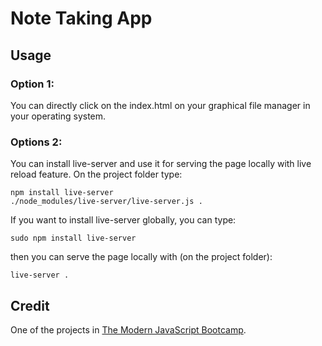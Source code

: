 # Note Taking App

## Usage

### Option 1:

You can directly click on the index.html on your graphical file manager in your operating system.

### Options 2:

You can install live-server and use it for serving the page locally with live reload feature. On the project folder type:
```
npm install live-server
./node_modules/live-server/live-server.js .
```

If you want to install live-server globally, you can type:
```
sudo npm install live-server
```
then you can serve the page locally with (on the project folder):
```
live-server .
```

## Credit

One of the projects in [The Modern JavaScript Bootcamp](https://www.udemy.com/course/modern-javascript/).
